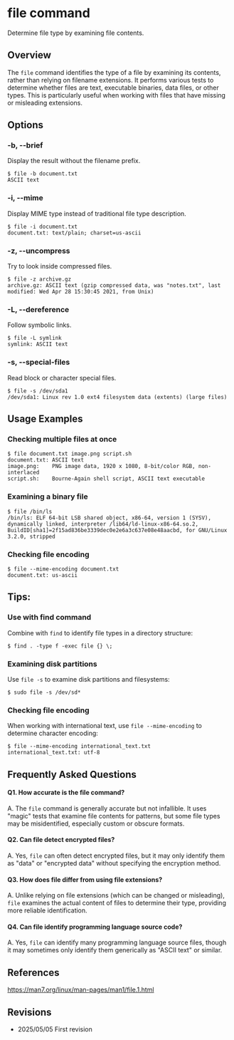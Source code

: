 # file command

Determine file type by examining file contents.

## Overview

The `file` command identifies the type of a file by examining its contents, rather than relying on filename extensions. It performs various tests to determine whether files are text, executable binaries, data files, or other types. This is particularly useful when working with files that have missing or misleading extensions.

## Options

### **-b, --brief**

Display the result without the filename prefix.

```console
$ file -b document.txt
ASCII text
```

### **-i, --mime**

Display MIME type instead of traditional file type description.

```console
$ file -i document.txt
document.txt: text/plain; charset=us-ascii
```

### **-z, --uncompress**

Try to look inside compressed files.

```console
$ file -z archive.gz
archive.gz: ASCII text (gzip compressed data, was "notes.txt", last modified: Wed Apr 28 15:30:45 2021, from Unix)
```

### **-L, --dereference**

Follow symbolic links.

```console
$ file -L symlink
symlink: ASCII text
```

### **-s, --special-files**

Read block or character special files.

```console
$ file -s /dev/sda1
/dev/sda1: Linux rev 1.0 ext4 filesystem data (extents) (large files)
```

## Usage Examples

### Checking multiple files at once

```console
$ file document.txt image.png script.sh
document.txt: ASCII text
image.png:    PNG image data, 1920 x 1080, 8-bit/color RGB, non-interlaced
script.sh:    Bourne-Again shell script, ASCII text executable
```

### Examining a binary file

```console
$ file /bin/ls
/bin/ls: ELF 64-bit LSB shared object, x86-64, version 1 (SYSV), dynamically linked, interpreter /lib64/ld-linux-x86-64.so.2, BuildID[sha1]=2f15ad836be3339dec0e2e6a3c637e08e48aacbd, for GNU/Linux 3.2.0, stripped
```

### Checking file encoding

```console
$ file --mime-encoding document.txt
document.txt: us-ascii
```

## Tips:

### Use with find command

Combine with `find` to identify file types in a directory structure:

```console
$ find . -type f -exec file {} \;
```

### Examining disk partitions

Use `file -s` to examine disk partitions and filesystems:

```console
$ sudo file -s /dev/sd*
```

### Checking file encoding

When working with international text, use `file --mime-encoding` to determine character encoding:

```console
$ file --mime-encoding international_text.txt
international_text.txt: utf-8
```

## Frequently Asked Questions

#### Q1. How accurate is the file command?
A. The `file` command is generally accurate but not infallible. It uses "magic" tests that examine file contents for patterns, but some file types may be misidentified, especially custom or obscure formats.

#### Q2. Can file detect encrypted files?
A. Yes, `file` can often detect encrypted files, but it may only identify them as "data" or "encrypted data" without specifying the encryption method.

#### Q3. How does file differ from using file extensions?
A. Unlike relying on file extensions (which can be changed or misleading), `file` examines the actual content of files to determine their type, providing more reliable identification.

#### Q4. Can file identify programming language source code?
A. Yes, `file` can identify many programming language source files, though it may sometimes only identify them generically as "ASCII text" or similar.

## References

https://man7.org/linux/man-pages/man1/file.1.html

## Revisions

- 2025/05/05 First revision